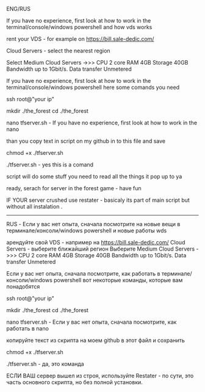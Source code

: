 ENG/RUS
 
 If you have no experience, first look at how to work in the terminal/console/windows powershell and how vds works

rent your VDS - for example on https://bill.sale-dedic.com/

Cloud Servers - select the nearest region 

Select Medium Cloud Servers ->>>
      CPU 2 core
      RAM 4GB
      Storage 40GB
      Bandwidth up to 1Gbit/s. 
      Data transfer Unmetered

  If you have no experience, first look at how to work in the terminal/console/windows powershell
here some comands you need

  ssh root@"your ip"  

  mkdir ./the_forest
  cd ./the_forest

  nano tfserver.sh      - If you have no experience, first look at how to work in the nano

than you copy text in script on my github in to this file and save

  chmod +x ./tfserver.sh

  ./tfserver.sh       - yes this is a comand

script will do some stuff you need to read all the things it pop up to ya

ready, serach for server in the forest game - have fun


IF YOUR server crushed use restater - basicaly its part of main script but without all instalation .
________________________________________________________________________________________________________________________________________________________________________________________________________________________________________________________________________________________________________________________________________________________________________________________________
RUS - Если у вас нет опыта, сначала посмотрите на новые вещи в терминале/консоли/windows powershell и новые работы wds

арендуйте свой VDS - например на https://bill.sale-dedic.com/
Cloud Servers - выберите ближайший регион
Выберите Medium Cloud Servers ->>>
      CPU 2 core
      RAM 4GB
      Storage 40GB
      Bandwidth up to 1Gbit/s. 
      Data transfer Unmetered

Если у вас нет опыта, сначала посмотрите, как работать в терминале/консоли/windows powershell
вот некоторые команды, которые вам понадобятся



 ssh root@"your ip"  

  mkdir ./the_forest
   cd ./the_forest

  nano tfserver.sh      - Если у вас нет опыта, сначала посмотрите, как работать в nano

копируйте текст из скрипта на моем github в этот файл и сохранить

  chmod +x ./tfserver.sh

  ./tfserver.sh      - да, это команда

ЕСЛИ ВАШ сервер вышел из строя, используйте Restater - по сути, это часть основного скрипта, но без полной установки.
